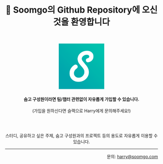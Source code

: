 <h1 align="center">🎉 Soomgo의 Github Repository에 오신것을 환영합니다</h1>
<br />
<br />
<div align="center">
  <img src="https://raw.githubusercontent.com/Soomgo-public/.github/main/profile/images/soomgo-logo.png" width="150" />
  <br />
  <h4>숨고 구성원이라면 팀/챕터 관련없이 자유롭게 가입할 수 있습니다.</h4>
  <p>(가입을 원하신다면 슬랙으로 Harry에게 문의해주세요!)</p>
  <br /><br />
  <p>스터디, 공유하고 싶은 주제, 숨고 구성원과의 프로젝트 등의 용도로 자유롭게 이용할 수 있습니다.</p>
</div>
<hr />
<div align="right">
  문의: <a href="mailto:harry@soomgo.com">harry@soomgo.com</a>
</div>
